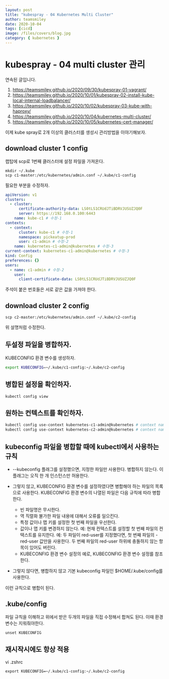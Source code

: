 ```yaml
---
layout: post
title: "kubespray - 04 Kubernetes Multi Cluster"
author: teamsmiley
date: 2020-10-04
tags: [cicd]
image: /files/covers/blog.jpg
category: { kubernetes }
---
```


# kubespray - 04 multi cluster 관리

연속된 글입니다.

1. <https://teamsmiley.github.io/2020/09/30/kubespray-01-vagrant/>
1. <https://teamsmiley.github.io/2020/10/01/kubespray-02-install-kube-local-internal-loadbalancer/>
1. <https://teamsmiley.github.io/2020/10/02/kubespray-03-kube-with-haproxy/>
1. <https://teamsmiley.github.io/2020/10/04/kubernetes-multi-cluster/>
1. <https://teamsmiley.github.io/2020/10/05/kubernetes-cert-manager/>

이제 kube spray로 2개 이상의 클러스터를 생성시 관리방법을 이야기해보자.

## download cluster 1 config

랩탑에 scp로 1번째 클러스터에 설정 파일을 가져온다.

```
mkdir ~/.kube
scp c1-master:/etc/kubernetes/admin.conf ~/.kube/c1-config
```

필요한 부분을 수정하자.

```yml
apiVersion: v1
clusters:
  - cluster:
      certificate-authority-data: LS0tLS1CRUdJTiBDRVJUSUZJQ0F
      server: https://192.168.0.100:6443
    name: kube-c1 # 수정-1
contexts:
  - context:
      cluster: kube-c1 # 수정-1
      namespace: pickeatup-prod
      user: c1-admin # 수정-2
    name: kubernetes-c1-admin@kubernetes # 수정-3
current-context: kubernetes-c1-admin@kubernetes # 수정-3
kind: Config
preferences: {}
users:
  - name: c1-admin # 수정-2
    user:
      client-certificate-data: LS0tLS1CRUdJTiBDRVJUSUZJQ0F
```

주석이 붙은 번호들은 서로 같은 값을 가져야 한다.

## download cluster 2 config

```
scp c2-master:/etc/kubernetes/admin.conf ~/.kube/c2-config
```

위 설명처럼 수정한다.

## 두설정 파일을 병합하자.

KUBECONFIG 환경 변수를 생성하자.

```bash
export KUBECONFIG=~/.kube/c1-config:~/.kube/c2-config
```

## 병합된 설정을 확인하자.

```
kubectl config view
```

## 원하는 컨텍스트를 확인하자.

```bash
kubectl config use-context kubernetes-c1-admin@kubernetes # context name
kubectl config use-context kubernetes-c2-admin@kubernetes # context name
```

## kubeconfig 파일을 병합할 때에 kubectl에서 사용하는 규칙

- --kubeconfig 플래그를 설정했으면, 지정한 파일만 사용한다. 병합하지 않는다. 이 플래그는 오직 한 개 인스턴스만 허용한다.

- 그렇지 않고, KUBECONFIG 환경 변수를 설정하였다면 병합해야 하는 파일의 목록으로 사용한다. KUBECONFIG 환경 변수의 나열된 파일은 다음 규칙에 따라 병합한다.

  - 빈 파일명은 무시한다.
  - 역 직렬화 불가한 파일 내용에 대해서 오류를 일으킨다.
  - 특정 값이나 맵 키를 설정한 첫 번째 파일을 우선한다.
  - 값이나 맵 키를 변경하지 않는다. 예: 현재 컨텍스트를 설정할 첫 번째 파일의 컨택스트를 유지한다. 예: 두 파일이 red-user를 지정했다면, 첫 번째 파일의 - red-user 값만을 사용한다. 두 번째 파일의 red-user 하위에 충돌하지 않는 항목이 있어도 버린다.
  - KUBECONFIG 환경 변수 설정의 예로, KUBECONFIG 환경 변수 설정를 참조한다.

- 그렇지 않다면, 병합하지 않고 기본 kubeconfig 파일인 \$HOME/.kube/config를 사용한다.

이런 규칙으로 병합이 된다.

## .kube/config

파일 규칙을 이해하고 위에서 받은 두개의 파일을 직접 수정해서 합쳐도 된다. 이때 환경변수는 지워줘야한다.

```
unset KUBECONFIG
```

## 재시작시에도 항상 적용

vi .zshrc

```
export KUBECONFIG=~/.kube/c1-config:~/.kube/c2-config
```
